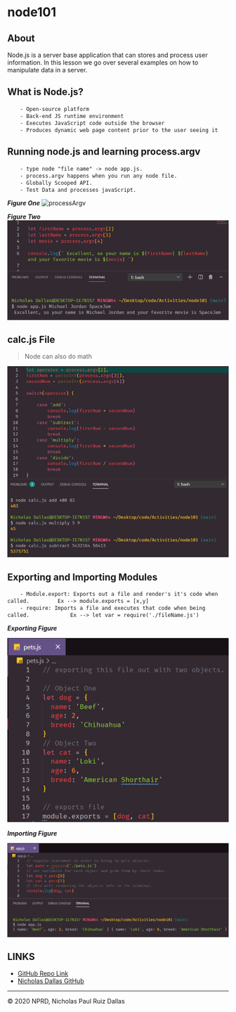 # node101

## About
Node.js is a server base application that can stores and process user information. In this lesson we go over several examples on how to manipulate data in a server.

## What is Node.js?

```
    - Open-source platform 
    - Back-end JS runtime environment 
    - Executes JavaScript code outside the browser
    - Produces dynamic web page content prior to the user seeing it

```

## Running node.js and learning process.argv 

```
    - type node "file name" -> node app.js.
    - process.argv happens when you run any node file. 
    - Globally Scooped API. 
    - Test Data and processes javaScript. 

```

***Figure One***
![processArgv](./media/processArgv.gif)

***Figure Two***
![consoleLogTerm](./media/consoleLogTerm.PNG)

## calc.js File

> Node can also do math 

![calc](./media/calc.js.PNG)

## Exporting and Importing Modules

```
    - Module.export: Exports out a file and render's it's code when called.         Ex --> module.exports = [x,y]
    - require: Imports a file and executes that code when being called.             Ex --> let var = require('./fileName.js')
```
***Exporting Figure***

![pets](./media/pets.PNG)

***Importing Figure***

![app](./media/app.PNG)


## LINKS

- [GitHub Repo Link](https://github.com/nicholasd-uci/node101)
- [Nicholas Dallas GitHub](https://github.com/nicholasd-uci)

- - -
© 2020 NPRD, Nicholas Paul Ruiz Dallas